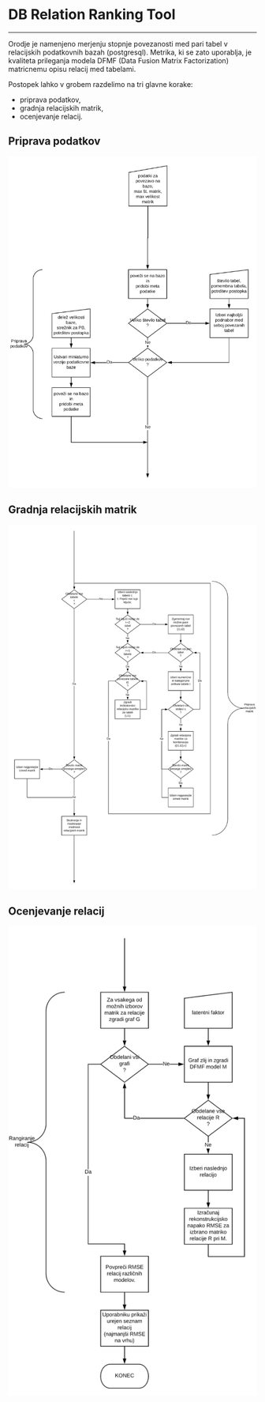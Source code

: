 # DB Relation Ranking Tool
--------------------------------
Orodje je namenjeno merjenju stopnje povezanosti med pari tabel v relacijskih podatkovnih bazah (postgresql).
Metrika, ki se zato uporablja, je kvaliteta prileganja modela DFMF (Data Fusion Matrix Factorization) matricnemu opisu relacij med tabelami.

Postopek lahko v grobem razdelimo na tri glavne korake:
* priprava podatkov,
* gradnja relacijskih matrik,
* ocenjevanje relacij.

## Priprava podatkov
![alt text](res/codeFlow_dataPrep.png)
## Gradnja relacijskih matrik
![alt text](res/codeflow_matrixBuild.png)
## Ocenjevanje relacij
![alt text](res/codeFlow_relationRanking.png)